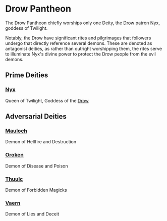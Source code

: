 # Drow Pantheon

The Drow Pantheon chiefly worships only one Deity, the [Drow](../../../Player%20Characters/Ancenstries/The%20People%20of%20Mithrinia/Elves.md#Ash%20Elf%20(Drow)) patron [Nyx](Mithrinian%20Deities/Nyx.md), goddess of Twilight.

Notably, the Drow have significant rites and pilgrimages that followers undergo that directly reference several demons. These are denoted as antagonist deities, as rather than outright worshipping them, the rites serve to illuminate Nyx's divine power to protect the Drow people from the evil demons.

## Prime Deities

### [Nyx](Mithrinian%20Deities/Nyx.md)

Queen of Twilight, Goddess of the [Drow](../../../Player%20Characters/Ancenstries/The%20People%20of%20Mithrinia/Elves.md#Ash%20Elf%20(Drow))

## Adversarial Deities

### [Mauloch](Mithrinian%20Deities/Mauloch.md)

Demon of Hellfire and Destruction

### [Oroken](Mithrinian%20Deities/Oroken.md)

Demon of Disease and Poison

### [Thuulc](Mithrinian%20Deities/Thuulc.md)

Demon of Forbidden Magicks

### [Vaern](Mithrinian%20Deities/Vaern.md)

Demon of Lies and Deceit

